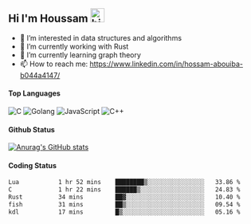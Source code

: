 ## Hi I'm Houssam <img src="https://user-images.githubusercontent.com/1303154/88677602-1635ba80-d120-11ea-84d8-d263ba5fc3c0.gif" width="28px" alt="hi">

- 👀 I’m interested in data structures and algorithms
- 🔭 I’m currently working with Rust
- 🌱 I’m currently learning graph theory
- 📫 How to reach me: https://www.linkedin.com/in/hossam-abouiba-b044a4147/

#### Top Languages

![C](https://img.shields.io/badge/c-%2300599C.svg?style=for-the-badge&logo=c&logoColor=white)
![Golang](https://img.shields.io/badge/go-blue?style=for-the-badge&logo=Goland)
![JavaScript](https://img.shields.io/badge/javascript-%23323330.svg?style=for-the-badge&logo=javascript&logoColor=%23F7DF1E)
![C++](https://img.shields.io/badge/C%2B%2B-blue?style=for-the-badge&logo=C%2B%2B)


#### Github Status
[![Anurag's GitHub stats](https://github-readme-stats.vercel.app/api?username=0xhoussam&theme=tokyonight)](https://github.com/anuraghazra/github-readme-stats)

#### Coding Status
<!--START_SECTION:waka-->

```txt
Lua           1 hr 52 mins    ████████▒░░░░░░░░░░░░░░░░   33.86 %
C             1 hr 22 mins    ██████▒░░░░░░░░░░░░░░░░░░   24.83 %
Rust          34 mins         ██▓░░░░░░░░░░░░░░░░░░░░░░   10.40 %
fish          31 mins         ██▒░░░░░░░░░░░░░░░░░░░░░░   09.54 %
kdl           17 mins         █▒░░░░░░░░░░░░░░░░░░░░░░░   05.16 %
```

<!--END_SECTION:waka-->
